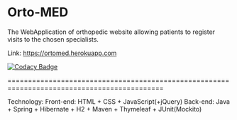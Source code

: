 # Orto-MED
The WebApplication of orthopedic website allowing patients to register visits to the chosen specialists.

Link: https://ortomed.herokuapp.com

[![Codacy Badge](https://api.codacy.com/project/badge/Grade/b5b84f95e6274db39f9d309db03ffab1)](https://app.codacy.com/gh/s20157-pj/MetodyProgramowaniaPROJECT?utm_source=github.com&utm_medium=referral&utm_content=s20157-pj/MetodyProgramowaniaPROJECT&utm_campaign=Badge_Grade)

============================================================================================

Technology:
Front-end: HTML + CSS + JavaScript(+jQuery)
Back-end: Java + Spring + Hibernate + H2 + Maven + Thymeleaf + JUnit(Mockito) 
